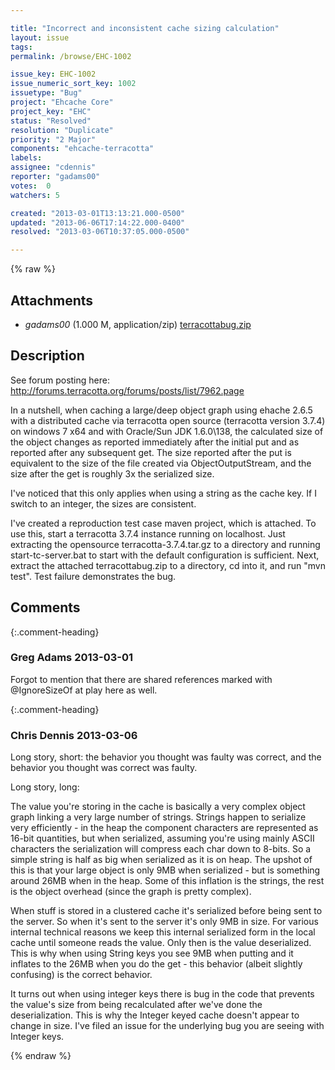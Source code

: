 ```yaml
---

title: "Incorrect and inconsistent cache sizing calculation"
layout: issue
tags: 
permalink: /browse/EHC-1002

issue_key: EHC-1002
issue_numeric_sort_key: 1002
issuetype: "Bug"
project: "Ehcache Core"
project_key: "EHC"
status: "Resolved"
resolution: "Duplicate"
priority: "2 Major"
components: "ehcache-terracotta"
labels: 
assignee: "cdennis"
reporter: "gadams00"
votes:  0
watchers: 5

created: "2013-03-01T13:13:21.000-0500"
updated: "2013-06-06T17:14:22.000-0400"
resolved: "2013-03-06T10:37:05.000-0500"

---
```




{% raw %}


## Attachments
  
* <em>gadams00</em> (1.000 M, application/zip) [terracottabug.zip](/attachments/EHC/EHC-1002/terracottabug.zip)
  



## Description

<div markdown="1" class="description">

See forum posting here:
http://forums.terracotta.org/forums/posts/list/7962.page

In a nutshell, when caching a large/deep object graph using ehache 2.6.5 with a distributed cache via terracotta open source (terracotta version 3.7.4) on windows 7 x64 and with Oracle/Sun JDK 1.6.0\138, the calculated size of the object changes as reported immediately after the initial put and as reported after any subsequent get. The size reported after the put is equivalent to the size of the file created via ObjectOutputStream, and the size after the get is roughly 3x the serialized size. 

I've noticed that this only applies when using a string as the cache key. If I switch to an integer, the sizes are consistent.

I've created a reproduction test case maven project, which is attached. To use this, start a terracotta 3.7.4 instance running on localhost. Just extracting the opensource terracotta-3.7.4.tar.gz to a directory and running start-tc-server.bat to start with the default configuration is sufficient. Next, extract the attached terracottabug.zip to a directory, cd into it, and run "mvn test". Test failure demonstrates the bug.

</div>

## Comments


{:.comment-heading}
### **Greg Adams** <span class="date">2013-03-01</span>

<div markdown="1" class="comment">

Forgot to mention that there are shared references marked with @IgnoreSizeOf at play here as well.

</div>


{:.comment-heading}
### **Chris Dennis** <span class="date">2013-03-06</span>

<div markdown="1" class="comment">

Long story, short:  the behavior you thought was faulty was correct, and the behavior you thought was correct was faulty.

Long story, long:

The value you're storing in the cache is basically a very complex object graph linking a very large number of strings.  Strings happen to serialize very efficiently - in the heap the component characters are represented as 16-bit quantities, but when serialized, assuming you're using mainly ASCII characters the serialization will compress each char down to 8-bits.  So a simple string is half as big when serialized as it is on heap.  The upshot of this is that your large object is only 9MB when serialized - but is something around 26MB when in the heap.  Some of this inflation is the strings, the rest is the object overhead (since the graph is pretty complex).

When stuff is stored in a clustered cache it's serialized before being sent to the server.  So when it's sent to the server it's only 9MB in size.  For various internal technical reasons we keep this internal serialized form in the local cache until someone reads the value.  Only then is the value deserialized.  This is why when using String keys you see 9MB when putting and it inflates to the 26MB when you do the get - this behavior (albeit slightly confusing) is the correct behavior.

It turns out when using integer keys there is bug in the code that prevents the value's size from being recalculated after we've done the deserialization.  This is why the Integer keyed cache doesn't appear to change in size.  I've filed an issue for the underlying bug you are seeing with Integer keys.

</div>



{% endraw %}
